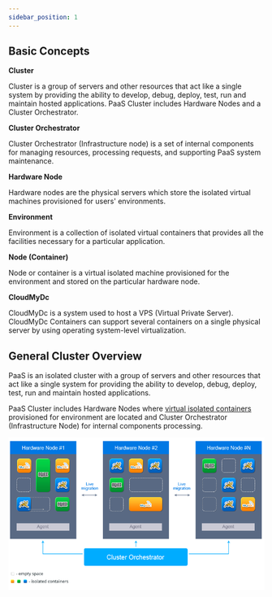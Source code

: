 ```yaml
---
sidebar_position: 1
---
```


## Basic Concepts

**Cluster**

Cluster is a group of servers and other resources that act like a single system by providing the ability to develop, debug, deploy, test, run and maintain hosted applications. PaaS Cluster includes Hardware Nodes and a Cluster Orchestrator.

**Cluster Orchestrator**

Cluster Orchestrator (Infrastructure node) is a set of internal components for managing resources, processing requests, and supporting PaaS system maintenance.

**Hardware Node**

Hardware nodes are the physical servers which store the isolated virtual machines provisioned for users' environments.

**Environment**

Environment is a collection of isolated virtual containers that provides all the facilities necessary for a particular application.

**Node (Container)**

Node or container is a virtual isolated machine provisioned for the environment and stored on the particular hardware node.

**CloudMyDc**

CloudMyDc is a system used to host a VPS (Virtual Private Server). CloudMyDc Containers can support several containers on a single physical server by using operating system-level virtualization.

## General Cluster Overview

PaaS is an isolated cluster with a group of servers and other resources that act like a single system for providing the ability to develop, debug, deploy, test, run and maintain hosted applications.

PaaS Cluster includes Hardware Nodes where [virtual isolated containers](https://cloudmydc.com/) provisioned for environment are located and Cluster Orchestrator (Infrastructure Node) for internal components processing.

![Locale Dropdown](./img/PaaSClusterOverview/01-paas-cluster.png)
